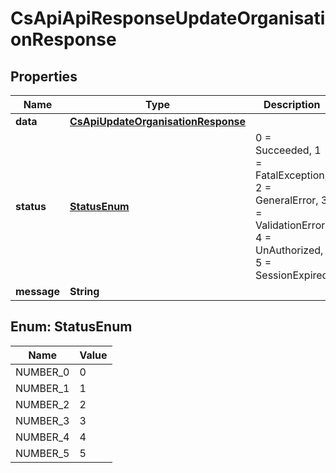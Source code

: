 
# CsApiApiResponseUpdateOrganisationResponse

## Properties
Name | Type | Description | Notes
------------ | ------------- | ------------- | -------------
**data** | [**CsApiUpdateOrganisationResponse**](CsApiUpdateOrganisationResponse.md) |  |  [optional]
**status** | [**StatusEnum**](#StatusEnum) | 0 &#x3D; Succeeded, 1 &#x3D; FatalException, 2 &#x3D; GeneralError, 3 &#x3D; ValidationError, 4 &#x3D; UnAuthorized, 5 &#x3D; SessionExpired |  [optional]
**message** | **String** |  |  [optional]


<a name="StatusEnum"></a>
## Enum: StatusEnum
Name | Value
---- | -----
NUMBER_0 | 0
NUMBER_1 | 1
NUMBER_2 | 2
NUMBER_3 | 3
NUMBER_4 | 4
NUMBER_5 | 5



